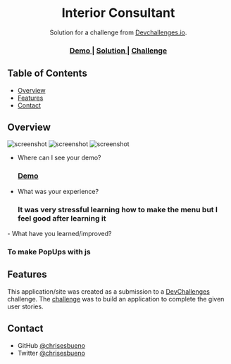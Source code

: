 <!-- Please update value in the {}  -->

<h1 align="center">Interior Consultant</h1>

<div align="center">
   Solution for a challenge from  <a href="http://devchallenges.io" target="_blank">Devchallenges.io</a>.
</div>

<div align="center">
  <h3>
    <a href="https://{your-demo-link.your-domain}">
      Demo
    </a>
    <span> | </span>
    <a href="https://{your-url-to-the-solution}">
      Solution
    </a>
    <span> | </span>
    <a href="https://devchallenges.io/challenges/Jymh2b2FyebRTUljkNcb">
      Challenge
    </a>
  </h3>
</div>

<!-- TABLE OF CONTENTS -->

## Table of Contents

- [Overview](#overview)
- [Features](#features)
- [Contact](#contact)

<!-- OVERVIEW -->

## Overview

![screenshot](https://user-images.githubusercontent.com/16707738/92399059-5716eb00-f132-11ea-8b14-bcacdc8ec97b.png)
![screenshot](https://user-images.githubusercontent.com/16707738/92399059-5716eb00-f132-11ea-8b14-bcacdc8ec97b.png)
![screenshot](https://user-images.githubusercontent.com/16707738/92399059-5716eb00-f132-11ea-8b14-bcacdc8ec97b.png)

- Where can I see your demo?
  <h3><a href="https://devchallenges.io/challenges/Jymh2b2FyebRTUljkNcb"> Demo </a></h3>
- What was your experience?
  <h3>It was very stressful learning how to make the menu but I feel good after learning it
</h3>
- What have you learned/improved?
  <h3>To make PopUps with js
</h3>

## Features

<!-- List the features of your application or follow the template. Don't share the figma file here :) -->

This application/site was created as a submission to a [DevChallenges](https://devchallenges.io/challenges) challenge. The [challenge](https://devchallenges.io/challenges/Jymh2b2FyebRTUljkNcb) was to build an application to complete the given user stories.

## Contact

- GitHub [@chrisesbueno](https://github.com/chrisesbueno)
- Twitter [@chrisesbueno](https://twitter.com/chrisesbueno)
